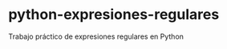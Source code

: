python-expresiones-regulares
============================

Trabajo práctico de expresiones regulares en Python
